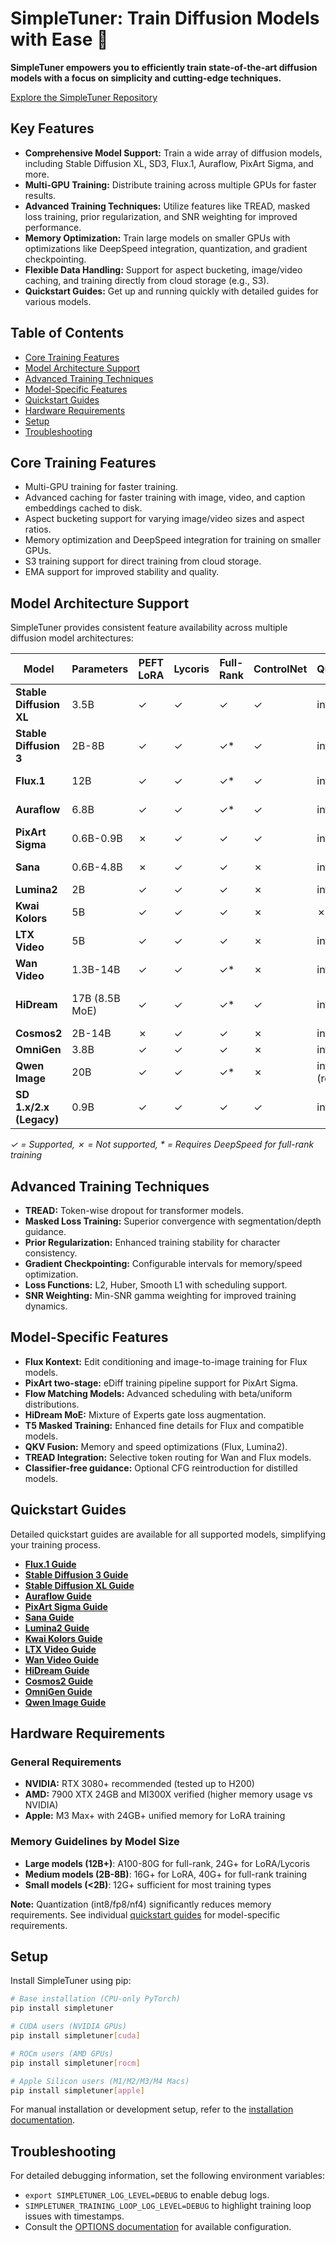 # SimpleTuner: Train Diffusion Models with Ease 🚀

**SimpleTuner empowers you to efficiently train state-of-the-art diffusion models with a focus on simplicity and cutting-edge techniques.**

[Explore the SimpleTuner Repository](https://github.com/bghira/SimpleTuner)

## Key Features

*   **Comprehensive Model Support:** Train a wide array of diffusion models, including Stable Diffusion XL, SD3, Flux.1, Auraflow, PixArt Sigma, and more.
*   **Multi-GPU Training:** Distribute training across multiple GPUs for faster results.
*   **Advanced Training Techniques:** Utilize features like TREAD, masked loss training, prior regularization, and SNR weighting for improved performance.
*   **Memory Optimization:** Train large models on smaller GPUs with optimizations like DeepSpeed integration, quantization, and gradient checkpointing.
*   **Flexible Data Handling:** Support for aspect bucketing, image/video caching, and training directly from cloud storage (e.g., S3).
*   **Quickstart Guides:** Get up and running quickly with detailed guides for various models.

## Table of Contents

-   [Core Training Features](#core-training-features)
-   [Model Architecture Support](#model-architecture-support)
-   [Advanced Training Techniques](#advanced-training-techniques)
-   [Model-Specific Features](#model-specific-features)
-   [Quickstart Guides](#quickstart-guides)
-   [Hardware Requirements](#hardware-requirements)
-   [Setup](#setup)
-   [Troubleshooting](#troubleshooting)

## Core Training Features

*   Multi-GPU training for faster training.
*   Advanced caching for faster training with image, video, and caption embeddings cached to disk.
*   Aspect bucketing support for varying image/video sizes and aspect ratios.
*   Memory optimization and DeepSpeed integration for training on smaller GPUs.
*   S3 training support for direct training from cloud storage.
*   EMA support for improved stability and quality.

## Model Architecture Support

SimpleTuner provides consistent feature availability across multiple diffusion model architectures:

| Model                       | Parameters | PEFT LoRA | Lycoris | Full-Rank | ControlNet | Quantization | Flow Matching | Text Encoders |
|-----------------------------|------------|-----------|---------|-----------|------------|--------------|---------------|---------------|
| **Stable Diffusion XL**     | 3.5B       | ✓         | ✓       | ✓         | ✓          | int8/nf4     | ✗             | CLIP-L/G      |
| **Stable Diffusion 3**      | 2B-8B      | ✓         | ✓       | ✓*        | ✓          | int8/fp8/nf4 | ✓             | CLIP-L/G + T5-XXL |
| **Flux.1**                  | 12B        | ✓         | ✓       | ✓*        | ✓          | int8/fp8/nf4 | ✓             | CLIP-L + T5-XXL |
| **Auraflow**                | 6.8B       | ✓         | ✓       | ✓*        | ✓          | int8/fp8/nf4 | ✓             | UMT5-XXL      |
| **PixArt Sigma**            | 0.6B-0.9B  | ✗         | ✓       | ✓         | ✓          | int8         | ✗             | T5-XXL        |
| **Sana**                    | 0.6B-4.8B  | ✗         | ✓       | ✓         | ✗          | int8         | ✓             | Gemma2-2B     |
| **Lumina2**                 | 2B         | ✓         | ✓       | ✓         | ✗          | int8         | ✓             | Gemma2        |
| **Kwai Kolors**             | 5B         | ✓         | ✓       | ✓         | ✗          | ✗            | ✗             | ChatGLM-6B    |
| **LTX Video**               | 5B         | ✓         | ✓       | ✓         | ✗          | int8/fp8     | ✓             | T5-XXL        |
| **Wan Video**               | 1.3B-14B   | ✓         | ✓       | ✓*        | ✗          | int8         | ✓             | UMT5          |
| **HiDream**                 | 17B (8.5B MoE) | ✓         | ✓       | ✓*        | ✓          | int8/fp8/nf4 | ✓             | CLIP-L + T5-XXL + Llama |
| **Cosmos2**                 | 2B-14B     | ✗         | ✓       | ✓         | ✗          | int8         | ✓             | T5-XXL        |
| **OmniGen**                 | 3.8B       | ✓         | ✓       | ✓         | ✗          | int8/fp8     | ✓             | T5-XXL        |
| **Qwen Image**              | 20B        | ✓         | ✓       | ✓*        | ✗          | int8/nf4 (req.)| ✓             | T5-XXL        |
| **SD 1.x/2.x (Legacy)**     | 0.9B       | ✓         | ✓       | ✓         | ✓          | int8/nf4     | ✗             | CLIP-L        |

*✓ = Supported, ✗ = Not supported, * = Requires DeepSpeed for full-rank training*

## Advanced Training Techniques

*   **TREAD:** Token-wise dropout for transformer models.
*   **Masked Loss Training:** Superior convergence with segmentation/depth guidance.
*   **Prior Regularization:** Enhanced training stability for character consistency.
*   **Gradient Checkpointing:** Configurable intervals for memory/speed optimization.
*   **Loss Functions:** L2, Huber, Smooth L1 with scheduling support.
*   **SNR Weighting:** Min-SNR gamma weighting for improved training dynamics.

## Model-Specific Features

*   **Flux Kontext:** Edit conditioning and image-to-image training for Flux models.
*   **PixArt two-stage:** eDiff training pipeline support for PixArt Sigma.
*   **Flow Matching Models:** Advanced scheduling with beta/uniform distributions.
*   **HiDream MoE:** Mixture of Experts gate loss augmentation.
*   **T5 Masked Training:** Enhanced fine details for Flux and compatible models.
*   **QKV Fusion:** Memory and speed optimizations (Flux, Lumina2).
*   **TREAD Integration:** Selective token routing for Wan and Flux models.
*   **Classifier-free guidance:** Optional CFG reintroduction for distilled models.

## Quickstart Guides

Detailed quickstart guides are available for all supported models, simplifying your training process.

*   **[Flux.1 Guide](/documentation/quickstart/FLUX.md)**
*   **[Stable Diffusion 3 Guide](/documentation/quickstart/SD3.md)**
*   **[Stable Diffusion XL Guide](/documentation/quickstart/SDXL.md)**
*   **[Auraflow Guide](/documentation/quickstart/AURAFLOW.md)**
*   **[PixArt Sigma Guide](/documentation/quickstart/SIGMA.md)**
*   **[Sana Guide](/documentation/quickstart/SANA.md)**
*   **[Lumina2 Guide](/documentation/quickstart/LUMINA2.md)**
*   **[Kwai Kolors Guide](/documentation/quickstart/KOLORS.md)**
*   **[LTX Video Guide](/documentation/quickstart/LTXVIDEO.md)**
*   **[Wan Video Guide](/documentation/quickstart/WAN.md)**
*   **[HiDream Guide](/documentation/quickstart/HIDREAM.md)**
*   **[Cosmos2 Guide](/documentation/quickstart/COSMOS2IMAGE.md)**
*   **[OmniGen Guide](/documentation/quickstart/OMNIGEN.md)**
*   **[Qwen Image Guide](/documentation/quickstart/QWEN_IMAGE.md)**

## Hardware Requirements

### General Requirements

*   **NVIDIA:** RTX 3080+ recommended (tested up to H200)
*   **AMD:** 7900 XTX 24GB and MI300X verified (higher memory usage vs NVIDIA)
*   **Apple:** M3 Max+ with 24GB+ unified memory for LoRA training

### Memory Guidelines by Model Size

*   **Large models (12B+)**: A100-80G for full-rank, 24G+ for LoRA/Lycoris
*   **Medium models (2B-8B)**: 16G+ for LoRA, 40G+ for full-rank training
*   **Small models (<2B)**: 12G+ sufficient for most training types

**Note:** Quantization (int8/fp8/nf4) significantly reduces memory requirements. See individual [quickstart guides](#quickstart-guides) for model-specific requirements.

## Setup

Install SimpleTuner using pip:

```bash
# Base installation (CPU-only PyTorch)
pip install simpletuner

# CUDA users (NVIDIA GPUs)
pip install simpletuner[cuda]

# ROCm users (AMD GPUs)
pip install simpletuner[rocm]

# Apple Silicon users (M1/M2/M3/M4 Macs)
pip install simpletuner[apple]
```

For manual installation or development setup, refer to the [installation documentation](/documentation/INSTALL.md).

## Troubleshooting

For detailed debugging information, set the following environment variables:

*   `export SIMPLETUNER_LOG_LEVEL=DEBUG` to enable debug logs.
*   `SIMPLETUNER_TRAINING_LOOP_LOG_LEVEL=DEBUG` to highlight training loop issues with timestamps.
*   Consult the [OPTIONS documentation](/documentation/OPTIONS.md) for available configuration.